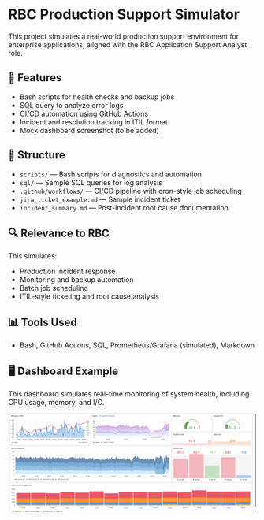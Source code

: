 # RBC Production Support Simulator

This project simulates a real-world production support environment for enterprise applications, aligned with the RBC Application Support Analyst role.

## 🔧 Features
- Bash scripts for health checks and backup jobs
- SQL query to analyze error logs
- CI/CD automation using GitHub Actions
- Incident and resolution tracking in ITIL format
- Mock dashboard screenshot (to be added)

## 📁 Structure
- `scripts/` — Bash scripts for diagnostics and automation
- `sql/` — Sample SQL queries for log analysis
- `.github/workflows/` — CI/CD pipeline with cron-style job scheduling
- `jira_ticket_example.md` — Sample incident ticket
- `incident_summary.md` — Post-incident root cause documentation

## 🔍 Relevance to RBC
This simulates:
- Production incident response
- Monitoring and backup automation
- Batch job scheduling
- ITIL-style ticketing and root cause analysis

## 📊 Tools Used
- Bash, GitHub Actions, SQL, Prometheus/Grafana (simulated), Markdown

## 🖥️ Dashboard Example

This dashboard simulates real-time monitoring of system health, including CPU usage, memory, and I/O.

![System Health Dashboard](dashboards/system_health_dashboard.png)
